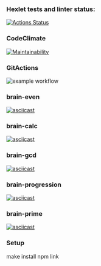 ### Hexlet tests and linter status:
[![Actions Status](https://github.com/XazAger/frontend-project-lvl1/workflows/hexlet-check/badge.svg)](https://github.com/XazAger/frontend-project-lvl1/actions)

### CodeClimate
[![Maintainability](https://api.codeclimate.com/v1/badges/a99a88d28ad37a79dbf6/maintainability)](https://codeclimate.com/github/codeclimate/codeclimate/maintainability)

### GitActions
![example workflow](https://github.com/github/docs/actions/workflows/main.yml/badge.svg)

### brain-even
[![asciicast](https://asciinema.org/a/8kNJwjAJpec6kXHq9t5L3CzuQ.svg)](https://asciinema.org/a/8kNJwjAJpec6kXHq9t5L3CzuQ)

### brain-calc
[![asciicast](https://asciinema.org/a/421144.svg)](https://asciinema.org/a/421144)

### brain-gcd
[![asciicast](https://asciinema.org/a/421146.svg)](https://asciinema.org/a/421146)

### brain-progression
[![asciicast](https://asciinema.org/a/vNBbAZnASmANw7On1d5nqDhRj.svg)](https://asciinema.org/a/vNBbAZnASmANw7On1d5nqDhRj)

### brain-prime
[![asciicast](https://asciinema.org/a/oEoVNCIuD0feXWsy8AWPkR6Ez.svg)](https://asciinema.org/a/oEoVNCIuD0feXWsy8AWPkR6Ez)

### Setup
make install
npm link
